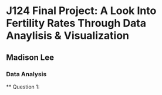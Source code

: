 # J124 Final Project: A Look Into Fertility Rates Through Data Anaylisis & Visualization 
## Madison Lee
### Data Analysis 
** Question 1:
